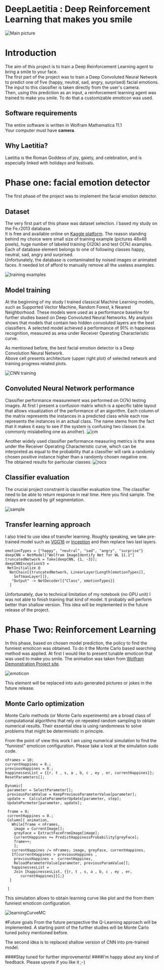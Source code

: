 # DeepLaetitia : Deep Reinforcement Learning that makes you smile
![Main picture][1]



# Introduction

The aim of this project is to train a Deep Reinforcement Learning agent to bring a smile to your face.    
The first part of the project was to train a Deep Convoluted Neural Network to predict one of five (happy, neutral, sad, angry, surprised) facial emotions.  
The input to this classifier is taken directly from the user's camera.     
Then, using this prediction as an input, a reinforcement learning agent was trained to make you smile. To do that a customizable emoticon was used. 

## Software requirements
The entire software is written in Wolfram Mathematica 11.1   
Your computer must have **camera**. 


## Why Laetitia?

Laetitia is the Roman Goddess of joy, gaiety, and celebration, and is especially linked with holidays and festivals. 


# Phase one: facial emotion detector
The first phase of the project was to implement the facial emotion detector. 

## Dataset 
The very first part of this phase was dataset selection. I based my study on the Fe.r2013 database.  
It is free and available online on [Kaggle platform][2]. The reason standing behind my choice were small size of training example (pictures 48x48 pixels), huge number of labeled training O(20k) and test O(7k)  examples. Each of database element belongs to one of following classes happy, neutral, sad, angry and surprised.   
Unfortunately, the database is contaminated by noised images or animated faces. It needed lot of afford to manually remove all the useless examples.  

![training examples][3]    

## Model training

At the beginning of my study I trained classical Machine Learning models, such as Supported Vector Machine, Random Forest, k Nearest Neighborhood. These models were used as a performance baseline for further studies based on Deep Convoluted Neural Networks. 
My analysis shows that models that contain two hidden convoluted layers are the best classifiers. A selected model achieved a performance of 91% in happiness recognition, measured as area under Receiver Operating Characteristic curve.  

As mentioned before, the best facial emotion detector is a Deep Convolution Neural Network.  
Above cell presents architecture (upper right plot) of selected network and training progress related plots. 

![CNN training][4]

##  Convoluted Neural Network performance
Classifier performance measurement was performed on O(7k) testing images. 
At first  I present a confusion matrix which is a specific table layout that allows visualization of the performance of an algorithm. Each column of the matrix represents the instances in a predicted class while each row represents the instances in an actual class. The name stems from the fact that it makes it easy to see if the system is confusing two classes (i.e. commonly mislabelling one as another).
![cm][5]

Another widely used classifier performance measuring metrics is the area under the Receiver Operating Characteristic curve, which can be interpreted as equal to the probability that a classifier will rank a randomly chosen positive instance higher than a randomly chosen negative one.  
The obtained results for particular classes:
 ![rocs][6]
## Classifier evaluation

The crucial project constraint is classifier evaluation time. The classifier need to be able to return response in real time. Here you find sample. The delays are caused by gif segmentation.  

![sample][7]

## Transfer learning approach
I also tried to use idea of transfer learning. Roughly speaking, we take pre-trained  model such as [VGG16](http://www.robots.ox.ac.uk/~vgg/research/very_deep/) or [Inception](https://arxiv.org/abs/1512.00567) and then replace two last layers. 

    emotionTypes = {"happy", "neutral", "sad", "angry", "surprise"}
    deepCNN = NetModel["Wolfram ImageIdentify Net for WL 11.1"]
    truncatedNetwork = Take[deepCNN, {1, -3}];
    deepCNNInceptionV3 = 
     NetInitialize @
      NetChain[{truncatedNetwork, LinearLayer[Length[emotionTypes]], 
        SoftmaxLayer[]},
       "Output" -> NetDecoder[{"Class", emotionTypes}]
      ]

Unfortunately, due to technical limitation of my notebook (no GPU unit) I was not able to finish training that kind of model. It probably will perform better than shallow version. This idea will be implemented in the future release of the project.  

# Phase Two: Reinforcement Learning
In this phase, based on chosen model prediction, the policy to find the funniest emoticon was obtained. To do it the Monte Carlo based searching method was applied. 
At first I would like to present tunable emoticon that was used to make you smile. The animation was taken from [Wolfram Demonstration Project site](http://demonstrations.wolfram.com/SmileyChanger/).

 ![emoticon][8] 

This element will be replaced into auto generated pictures or jokes in the future release. 
## Monte Carlo optimization 

Monte Carlo methods (or Monte Carlo experiments) are a broad class of computational algorithms that rely on repeated random sampling to obtain numerical results. Their essential idea is using randomness to solve problems that might be deterministic in principle.

From the point of view this work I am using numerical simulation to find the "funniest" emoticon configuration. Please take a look at the simulation sudo code. 

    nFrames = 10;
    currentHappines = 0.;
    previousHappines = 0.; 
    happinessesList = {{r, t , s, a , b, c , ey , er, currentHappines}};
    ResetParameters[];
    
    Dynamic[
     parameter = SelectParameter[];
     previousParamValue = KeepPreviousParameterValue[parameter];
     update =  CalculateParameterUpdate[parameter, step];
     UpdateParmeter[parameter, update];
     
     frame = 0;
     currentHappines = 0.;
     Column[{ animation,
       While[frame < nFrames,
        image = CurrentImage[];
        greyFace = ExtractFaceFromImage[image];
        currentHappines += PredictHappinessProbability[greyFace];
        frame++;
        ];
       currentHappines /= nFrames; image, greyFace, currentHappines, 
       If[currentHappines > previousHappines , 
        previousHappines =  currentHappines, 
        ReloadParameterValue[parameter, previousParamValue]];
       happinessesList = 
        Join [happinessesList, {{r, t , s, a , b, c , ey , er, 
           currentHappines}}];}
      ]
     
     ]
     
 This simulation allows to obtain learning curve like plot and the from them funniest emoticon configuration.
  
 ![learningCurveMC][9]

#Future goals 
From the future perspective the Q-Learning approach will be implemented. A starting point of the further studies will be Monte Carlo tuned policy mentioned before.



The second idea is to replaced shallow version of CNN into pre-trained model. 



####Stay tuned for further improvements!
####I’m happy about any kind of feedback. Please upvote if you like it ;-)


  [1]: http://community.wolfram.com//c/portal/getImageAttachment?filename=Classifier.gif&userId=1075716
  [2]: https://www.kaggle.com/c/challenges-in-representation-learning-facial-expression-recognition-challenge "Kaggle"
  [3]: http://community.wolfram.com//c/portal/getImageAttachment?filename=images.png&userId=1075716
  [4]: http://community.wolfram.com//c/portal/getImageAttachment?filename=trainingResult.png&userId=1075716
  [5]: http://community.wolfram.com//c/portal/getImageAttachment?filename=CM.png&userId=1075716
  [6]: http://community.wolfram.com//c/portal/getImageAttachment?filename=Rocs.png&userId=1075716
  [7]: http://community.wolfram.com//c/portal/getImageAttachment?filename=Reaction.gif&userId=1075716
  [8]: http://community.wolfram.com//c/portal/getImageAttachment?filename=Emoticon.png&userId=1075716
  [9]: http://community.wolfram.com//c/portal/getImageAttachment?filename=MonteCarlo.png&userId=1075716
